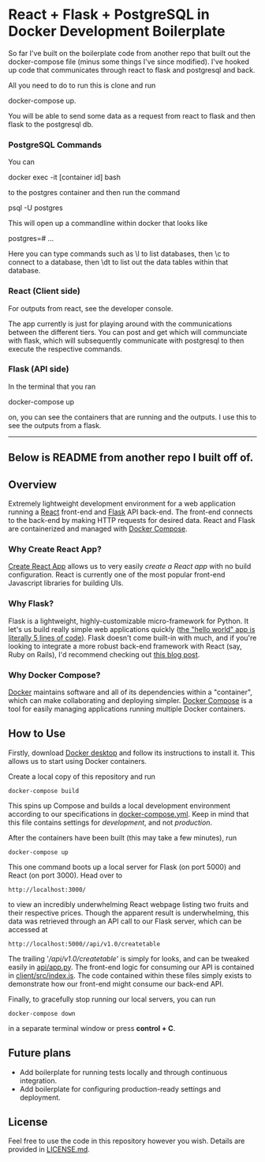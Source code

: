 # React + Flask + PostgreSQL in Docker Development Boilerplate

So far I've built on the boilerplate code from another repo that built out the docker-compose file (minus some things I've since modified). I've hooked up code that communicates through react to flask and postgresql and back.

All you need to do to run this is clone and run 
   
   docker-compose up.

You will be able to send some data as a request from react to flask and then flask to the postgresql db. 

### PostgreSQL Commands

You can 

  docker exec -it [container id] bash 
 
to the postgres container and then run the command 
  
  psql -U postgres
  
This will open up a commandline within docker that looks like
  
  postgres=# ...
  
Here you can type commands such as \l to list databases, then \c to connect to a database, then \dt to list out the data tables within that database.

### React (Client side)

For outputs from react, see the developer console.

The app currently is just for playing around with the communications between the different tiers. You can post and get which will communciate with flask, which will subsequently communicate with postgresql to then execute the respective commands.

### Flask (API side)

In the terminal that you ran

  docker-compose up
  
on, you can see the containers that are running and the outputs. I use this to see the outputs from a flask. 



--------------------------------------------------------
Below is README from another repo I built off of.
--------------------------------------------------------

## Overview
Extremely lightweight development environment for a web application
running a [React](https://reactjs.org/) front-end and 
[Flask](http://flask.pocoo.org/) API back-end. The 
front-end connects to the back-end by making HTTP requests for
desired data. React and Flask are containerized and managed with 
[Docker Compose](https://docs.docker.com/compose/).

### Why Create React App?
[Create React App](https://facebook.github.io/create-react-app/) allows 
us to very easily *create a React app* with no build configuration. React is 
currently one of the most popular front-end Javascript libraries for 
building UIs.

### Why Flask?
Flask is a lightweight, highly-customizable micro-framework for Python. It let's
us build really simple web applications quickly ([the "hello world" app is literally 5 
lines of code](http://flask.pocoo.org/docs/1.0/quickstart/#a-minimal-application)).
Flask doesn't come built-in with much, and if you're looking to integrate a more 
robust back-end framework with React (say, Ruby on Rails), I'd recommend checking
out [this blog post](https://medium.com/superhighfives/a-top-shelf-web-stack-rails-5-api-activeadmin-create-react-app-de5481b7ec0b).

### Why Docker Compose?
[Docker](https://www.docker.com/) maintains software and all of its dependencies within a "container",
which can make collaborating and deploying simpler. [Docker Compose](https://docs.docker.com/compose/)
is a tool for easily managing applications running multiple Docker containers. 

## How to Use
Firstly, download [Docker desktop](https://www.docker.com/products/docker-desktop) and follow its
 instructions to install it. This allows us to start using Docker containers.
 
Create a local copy of this repository and run

    docker-compose build
    
This spins up Compose and builds a local development environment according to 
our specifications in [docker-compose.yml](docker-compose.yml). Keep in mind that 
this file contains settings for *development*, and not *production*.

After the containers have been built (this may take a few minutes), run

    docker-compose up
    
This one command boots up a local server for Flask (on port 5000)
and React (on port 3000). Head over to

    http://localhost:3000/ 
    
to view an incredibly underwhelming React webpage listing two fruits and their
respective prices. 
Though the apparent result is underwhelming, this data was retrieved through an API call
 to our Flask server, which can be accessed at

    http://localhost:5000//api/v1.0/createtable
    
The trailing '*/api/v1.0/createtable*' is simply for looks, and can be tweaked easily
in [api/app.py](api/app.py). The front-end logic for consuming our API is
contained in [client/src/index.js](client/src/index.js). The code contained within
these files simply exists to demonstrate how our front-end might consume our back-end
API.

Finally, to gracefully stop running our local servers, you can run
 
    docker-compose down

in a separate terminal window or press __control + C__.


## Future plans
* Add boilerplate for running tests locally and through continuous integration.
* Add boilerplate for configuring production-ready settings and deployment.


## License
Feel free to use the code in this repository however you wish. Details are provided in
[LICENSE.md](LICENSE.md).


